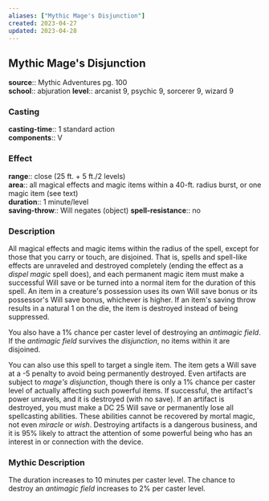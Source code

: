 ```yaml
---
aliases: ["Mythic Mage's Disjunction"]
created: 2023-04-27
updated: 2023-04-28
---
```


## Mythic Mage's Disjunction

**source**:: Mythic Adventures pg. 100  
**school**:: abjuration
**level**:: arcanist 9, psychic 9, sorcerer 9, wizard 9

### Casting

**casting-time**:: 1 standard action  
**components**:: V

### Effect

**range**:: close (25 ft. + 5 ft./2 levels)  
**area**:: all magical effects and magic items within a 40-ft. radius burst, or one magic item (see text)  
**duration**:: 1 minute/level  
**saving-throw**:: Will negates (object)
**spell-resistance**:: no

### Description

All magical effects and magic items within the radius of the spell, except for those that you carry or touch, are disjoined. That is, spells and spell-like effects are unraveled and destroyed completely (ending the effect as a *dispel magic* spell does), and each permanent magic item must make a successful Will save or be turned into a normal item for the duration of this spell. An item in a creature's possession uses its own Will save bonus or its possessor's Will save bonus, whichever is higher. If an item's saving throw results in a natural 1 on the die, the item is destroyed instead of being suppressed.  
  
You also have a 1% chance per caster level of destroying an *antimagic field*. If the *antimagic field* survives the *disjunction*, no items within it are disjoined.  
  
You can also use this spell to target a single item. The item gets a Will save at a -5 penalty to avoid being permanently destroyed. Even artifacts are subject to *mage's disjunction*, though there is only a 1% chance per caster level of actually affecting such powerful items. If successful, the artifact's power unravels, and it is destroyed (with no save). If an artifact is destroyed, you must make a DC 25 Will save or permanently lose all spellcasting abilities. These abilities cannot be recovered by mortal magic, not even *miracle* or *wish*. Destroying artifacts is a dangerous business, and it is 95% likely to attract the attention of some powerful being who has an interest in or connection with the device.

### Mythic Description

The duration increases to 10 minutes per caster level. The chance to destroy an *antimagic field* increases to 2% per caster level.
